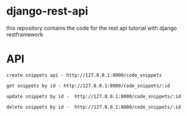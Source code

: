 # django-rest-api
this repository contains the code for the rest api tutorial with django restframework


# API
    create snippets api - http://127.0.0.1:8000/code_snippets

    get snippets by id - http://127.0.0.1:8000/code_snippets/:id 

    update snippets by id -  http://127.0.0.1:8000/code_snippets/:id

    delete snippets by id -  http://127.0.0.1:8000/code_snippets/:id

